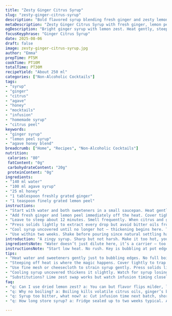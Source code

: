 ```yaml
---
title: "Zesty Ginger Citrus Syrup"
slug: "zesty-ginger-citrus-syrup"
description: "Bold flavored syrup blending fresh ginger and zesty lemon peel for a fragrant twist. Uses agave and honey instead of sugar. Water adjusted to balance sweetness and body. Infused gently, strained finely to clear flavors. Chilled to thicken slightly before use. Great for mocktails or drizzled over fruit salads. Substituting lime peel possible. Adjust infusion time by aroma. Heating till just simmer, not boil, preserves bright notes and prevents bitterness from peel. Store in fridge tightly sealed."
metaDescription: "Zesty Ginger Citrus Syrup with fresh ginger, lemon peel, agave and honey. Gently heated, steeped off heat for bright, aromatic syrup. Cool to thicken before use."
ogDescription: "Bright ginger syrup with lemon zest. Heat gently, steep off heat, strain fine. Chill to thicken. Use in mocktails or over fruit. Agave and honey combo, no sugar."
focusKeyphrase: "Ginger Citrus Syrup"
date: 2025-08-06
draft: false
image: zesty-ginger-citrus-syrup.jpg
author: "Emma"
prepTime: PT5M
cookTime: PT10M
totalTime: PT30M
recipeYield: "About 250 ml"
categories: ["Non-Alcoholic Cocktails"]
tags:
- "syrup"
- "ginger"
- "citrus"
- "agave"
- "honey"
- "mocktails"
- "infusion"
- "homemade syrup"
- "citrus peel"
keywords:
- "ginger syrup"
- "lemon peel syrup"
- "agave honey blend"
breadcrumb: ["Home", "Recipes", "Non-Alcoholic Cocktails"]
nutrition: 
 calories: "80"
 fatContent: "0g"
 carbohydrateContent: "20g"
 proteinContent: "0g"
ingredients:
- "140 ml water"
- "100 ml agave syrup"
- "25 ml honey"
- "1 tablespoon freshly grated ginger"
- "1 teaspoon finely grated lemon peel"
instructions:
- "Start with water and both sweeteners in a small saucepan. Heat gently until it bubbles at edges, not a rolling boil. Stir to dissolve agave and honey fully."
- "Add fresh ginger and lemon peel immediately off the heat. Cover tightly with lid to trap aromas."
- "Leave to steep about 12 minutes. Smell frequently. When citrus and ginger scent fades to mellow yet potent, strain through a fine mesh or cheesecloth."
- "Press solids lightly to extract every drop but avoid bitter oils from peel getting in."
- "Cool syrup uncovered until no longer hot — thickening begins here. Transfer to clean bottle, seal, refrigerate minimum 15 minutes before use."
- "Use within two weeks. Shake before pouring since natural settling happens."
introduction: "A zingy syrup. Sharp but not harsh. Make it too hot, you lose brightness. Too cold — syrup doesn’t marry flavors. Agave and honey together? Tried just sugar once, flat. Must balance sweet types — agave smooth, honey rich. The peel makes all the difference. Not just ginger. Citrus oils livens. Smell it and you know. Stirring dissolves sugar? Nah, here it’s delicate — don’t rush heating or you'll kill spice and fragrance. Infuse off heat, keep watch on color shifts. Syrup thickens slightly on cooling, signals enough concentration. Tried lime peel instead — sharper, good but different. This one? Balanced but bold enough for drinks or desserts. Store chill tight or loses punch. Shake — separates fast."
ingredientsNote: "Water doesn’t just dilute here, it’s a carrier — too much and flavor fades; too little syrup too thick or sticky. Substituted sugar with agave and honey to add complexity and avoid cloying sweetness. Fresh ginger indispensable, dried loses key bite. Peel — lemon preferred, zest finely grated, avoid white to prevent bitterness. Lime skin can swap but watch infusion time; its oils stronger and can edge bitter quicker. Sweeteners dissolve better in warm water but avoid hard boiling, scorches syrup, dulls aromas. Freshness matters. Ginger should smell spicy, peel vibrant. If fresh peel unavailable, use dried zest but expect difference. Shelf life shortish; add a splash vodka if longer storage needed. Strain fine to keep syrup clear, avoid sediment masking color."
instructionsNote: "Start low heat. No rush. Key is bubbling at pot edges, not full boil; boiling kills volatile notes, turns syrup dull. Stir sugar and agave slowly, watch dissolve signs — minty smell of agave coming through means almost there. Taking pot off heat early preserves ginger brightness; add peel and ginger immediately to hot liquid, not boiling. Cover pot tightly to trap volatile aromas, crucial for strong flavor. Timing varies — trust nose over clock. If bitterness creeps, just reduce infusion by minute or two next time. Strain through fine mesh or double cheesecloth gently to avoid crushing peel bits, which releases bitterness. Cooling uncovered allows slight reduction, syrup thickens noticeably, a sign it’s ready for fridge. Shake before use to remix natural separation. Use within two weeks or reheat gently with fresh ginger for revival."
tips:
- "Heat water and sweeteners gently just to bubbling edges. No full boil or you scorch aromas. Stir slow to dissolve honey and agave fully. Watch carefully, bubbles tell timing. After removing from heat add ginger and lemon zest immediately or risk bitterness from overcooking citrus oils."
- "Steeping off heat is where the magic happens. Cover tightly to trap volatile aromas — key for bold fragrance without harshness. Smell often during infusion; when lemon and ginger scent mellows but stays potent, that’s your cue. Timing’s flexible, trust aroma clues not clocks."
- "Use fine mesh or cheesecloth to strain syrup gently. Press solids lightly but not too hard or bitter peel oils slip through. Straining twice? Good if you want crystal clear syrup, sediment dulls color and texture. Avoid crushing zest bits during straining to keep sharp bright notes intact."
- "Cooling syrup uncovered thickens it slightly. Watch for syrup losing heat but still shiny and fluid. Transfer to glass bottle only once no longer hot. Chill minimum 15 minutes before use; this helps syrup thicken enough to coat and cling in cocktails or drizzle without runny mess."
- "Substitutions? Lime zest swap works but watch infusion timing closely — lime oils stronger, bitterness creeps fast. Dried ginger or zest? Accept flavor sacrifice — get less punch, more muted notes. If longer storage needed, add splash vodka or reheat with fresh ginger quickly to refresh flavors."
faq:
- "q: Can I use dried lemon zest? a: You can but flavor flips milder, less sharp punch. Dried zest lacks oils, aroma dulls quicker. Might need longer infusion but risk bitter notes. Fresh zest preferred but dried works in pinch."
- "q: Why no boiling? a: Boiling kills volatile citrus oils, ginger’s bright notes fade fast. Also scorches sugars — syrup gets dull taste, bitter sometimes. Gentle bubbling edges safest. Watch bubbles not steam or sound alone."
- "q: Syrup too bitter, what now? a: Cut infusion time next batch, shorter steep. Bitterness usually from overcooked peel oils or crushed zest bits. Strain very gently. If already made, add extra water or sweetener to balance out harsh notes."
- "q: How long store syrup? a: Fridge sealed up to two weeks typical. Add vodka splash to extend shelf life. Can reheat gently with fresh ginger if flavors fade. Don’t freeze — texture changes, sweetness dulls. Shake before each use; separation normal."

---
```

